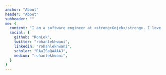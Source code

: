 ```yaml
---
anchor: "About"
header: "About"
subheader: ""
me: {
  content: "I am a software engineer at <strong>Gojek</strong>. I love to learn new things and build cool stuff. I am an <strong>avid coder, amateur writer,</strong> and a full-time foodie. Welcome to my website.",
  social: {
    github: "RonLek",
    twitter: "rohanlekhwani",
    linkedin: "rohanlekhwani",
    scholar: "RAaISaQAAAAJ",
    medium: "rohanlekhwani",
  }
}
---
```

